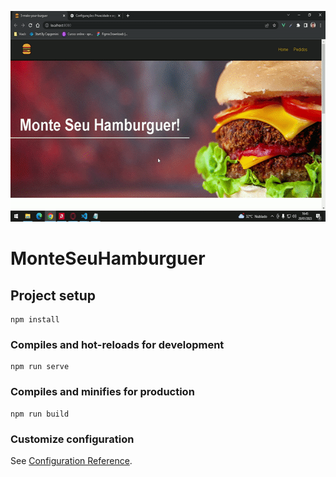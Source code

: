 <p align="center">
    <img width="600px" height="337px" src="src/assets/monte-seu-hamburguer.gif" />
</p>

# MonteSeuHamburguer

## Project setup
```
npm install
```

### Compiles and hot-reloads for development
```
npm run serve
```

### Compiles and minifies for production
```
npm run build
```

### Customize configuration
See [Configuration Reference](https://cli.vuejs.org/config/).
